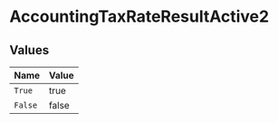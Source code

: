 # AccountingTaxRateResultActive2


## Values

| Name    | Value   |
| ------- | ------- |
| `True`  | true    |
| `False` | false   |